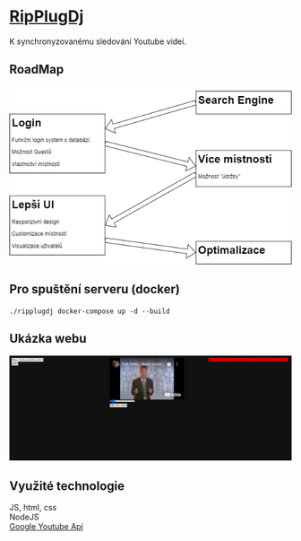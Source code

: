# [RipPlugDj](https://test.starraria.eu) 
K synchronyzovanému sledování Youtube videí.

## RoadMap
![Roadmap Image](https://github.com/ladaliska/RipPlugDj/blob/main/roadmap.png)

## Pro spuštění serveru (docker)
```
./ripplugdj docker-compose up -d --build
```

## Ukázka webu
![Ukázka webu](https://github.com/ladaliska/RipPlugDj/blob/main/demo.png)

## Využité technologie
JS, html, css\
NodeJS\
[Google Youtube Api](https://developers.google.com/youtube/iframe_api_reference)
